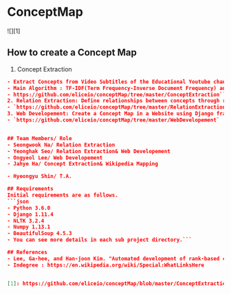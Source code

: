 # ConceptMap
![][1]
## How to create a Concept Map
1. Concept Extraction
```json
- Extract Concepts from Video Subtitles of the Educational Youtube channel "Crash Course" (for Physics)
- Main Algorithm : TF-IDF(Term Frequency-Inverse Document Frequency) and Hierarchical Clustering
- https://github.com/eliceio/conceptMap/tree/master/ConceptExtraction```
2. Relation Extraction: Define relationships between concepts through rank-based structures using Wikipedia links
- `https://github.com/eliceio/conceptMap/tree/master/RelationExtraction`
3. Web Developement: Create a Concept Map in a Website using Django framework
- `https://github.com/eliceio/conceptMap/tree/master/WebDevelopement`


## Team Members/ Role
- Seongwook Na/ Relation Extraction
- Yeonghak Seo/ Relation Extraction& Web Developement
- Ongyeol Lee/ Web Developement
- Jahye Ha/ Concept Extraction& Wikipedia Mapping

- Hyeongyu Shin/ T.A.

## Requirements
Initial requirements are as follows.
```json
- Python 3.6.0
- Django 1.11.4
- NLTK 3.2.4
- Numpy 1.13.1
- BeautifulSoup 4.5.3
- You can see more details in each sub project directory.```

## References
- Lee, Ga-hee, and Han-joon Kim. "Automated development of rank-based concept hierarchical structures using Wikipedia links." Journal of Society for e-Business Studies 20.4 (2016). 
- Indegree : https://en.wikipedia.org/wiki/Special:WhatLinksHere


[1]: https://github.com/eliceio/conceptMap/blob/master/ConceptExtraction/note/proto.png




